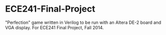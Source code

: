 ECE241-Final-Project
====================

"Perfection" game written in Verilog to be run with an Altera DE-2 board and VGA display. For ECE241 Final Project, Fall 2014.
